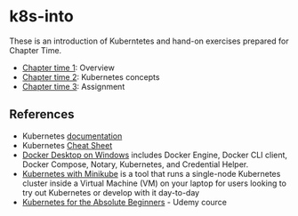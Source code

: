# k8s-into

These is an introduction of Kuberntetes and hand-on exercises prepared for Chapter Time.

* [Chapter time 1](https://github.com/ebd622/k8s-into/blob/master/session_1.md): Overview
* [Chapter time 2](https://github.com/ebd622/k8s-into/blob/master/session_2.md): Kubernetes concepts
* [Chapter time 3](https://github.com/ebd622/k8s-into/blob/master/session_1.md): Assignment

## References
* Kubernetes [documentation](https://kubernetes.io/docs/home/)
* Kubernetes [Cheat Sheet](https://kubernetes.io/docs/reference/kubectl/cheatsheet/)
* [Docker Desktop on Windows](https://docs.docker.com/docker-for-windows/install/) includes Docker Engine, Docker CLI client, Docker Compose, Notary, Kubernetes, and Credential Helper.
* [Kubernetes with Minikube](https://kubernetes.io/docs/setup/learning-environment/minikube/) is a tool that runs a single-node Kubernetes cluster inside a Virtual Machine (VM) on your laptop for users looking to try out Kubernetes or develop with it day-to-day
* [Kubernetes for the Absolute Beginners](https://www.udemy.com/course/learn-kubernetes/) - Udemy cource 



